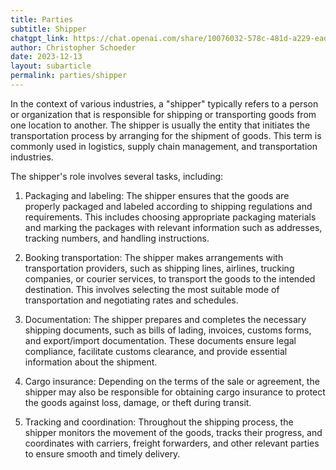 ```yaml
---
title: Parties
subtitle: Shipper
chatgpt_link: https://chat.openai.com/share/10076032-578c-481d-a229-ead17aacff7d
author: Christopher Schoeder
date: 2023-12-13
layout: subarticle
permalink: parties/shipper
---
```


In the context of various industries, a "shipper" typically refers to a person or organization that is responsible for shipping or transporting goods from one location to another. The shipper is usually the entity that initiates the transportation process by arranging for the shipment of goods. This term is commonly used in logistics, supply chain management, and transportation industries.

The shipper's role involves several tasks, including:

1. Packaging and labeling: The shipper ensures that the goods are properly packaged and labeled according to shipping regulations and requirements. This includes choosing appropriate packaging materials and marking the packages with relevant information such as addresses, tracking numbers, and handling instructions.

2. Booking transportation: The shipper makes arrangements with transportation providers, such as shipping lines, airlines, trucking companies, or courier services, to transport the goods to the intended destination. This involves selecting the most suitable mode of transportation and negotiating rates and schedules.

3. Documentation: The shipper prepares and completes the necessary shipping documents, such as bills of lading, invoices, customs forms, and export/import documentation. These documents ensure legal compliance, facilitate customs clearance, and provide essential information about the shipment.

4. Cargo insurance: Depending on the terms of the sale or agreement, the shipper may also be responsible for obtaining cargo insurance to protect the goods against loss, damage, or theft during transit.

5. Tracking and coordination: Throughout the shipping process, the shipper monitors the movement of the goods, tracks their progress, and coordinates with carriers, freight forwarders, and other relevant parties to ensure smooth and timely delivery.
